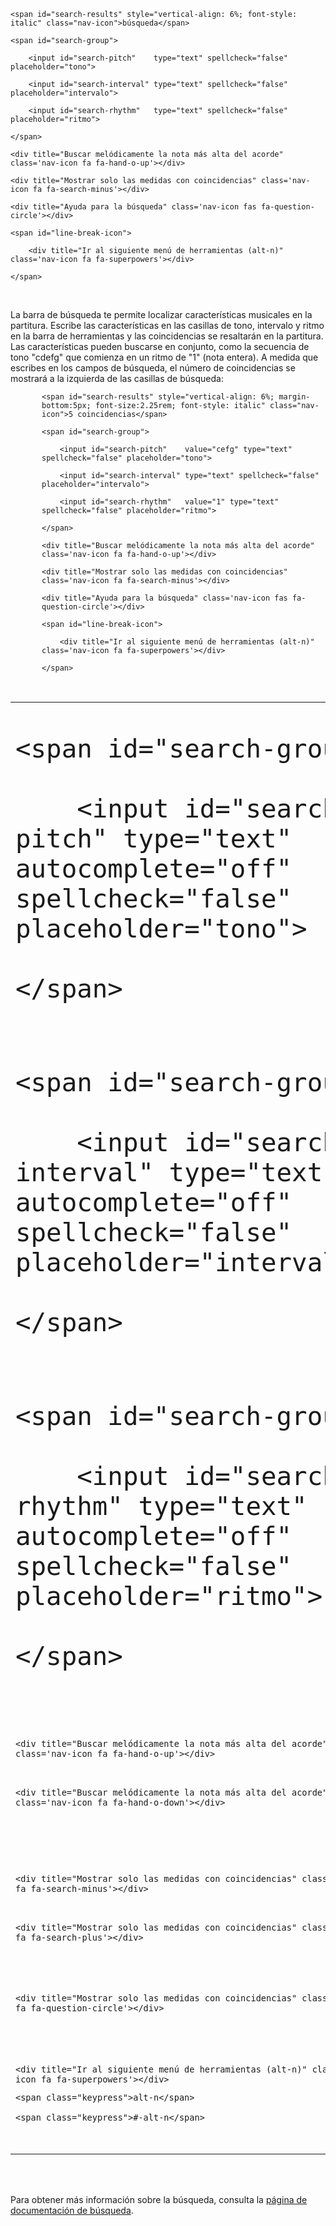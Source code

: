 

<div class="toolbar" id="toolbar-4">
	<span id="search-results" style="vertical-align: 6%; font-style: italic" class="nav-icon">búsqueda</span>
	<span id="search-group">
		<input id="search-pitch"    type="text" spellcheck="false" placeholder="tono">
		<input id="search-interval" type="text" spellcheck="false" placeholder="intervalo">
		<input id="search-rhythm"   type="text" spellcheck="false" placeholder="ritmo">
	</span>
	<div title="Buscar melódicamente la nota más alta del acorde" class='nav-icon fa fa-hand-o-up'></div>
	<div title="Mostrar solo las medidas con coincidencias" class='nav-icon fa fa-search-minus'></div>
	<div title="Ayuda para la búsqueda" class='nav-icon fas fa-question-circle'></div>
	<span id="line-break-icon">
		<div title="Ir al siguiente menú de herramientas (alt-n)" class='nav-icon fa fa-superpowers'></div>
	</span>
</div>

<br>

La barra de búsqueda te permite localizar características musicales en la
partitura.  Escribe las características en las casillas de tono, intervalo y
ritmo en la barra de herramientas y las coincidencias se resaltarán en la partitura.  Las características pueden buscarse en conjunto, como la
secuencia de tono "cdefg" que comienza en un ritmo de "1" (nota entera).
A medida que escribes en los campos de búsqueda, el número de coincidencias se mostrará
a la izquierda de las casillas de búsqueda:

<div style="margin-left: 50px;" class="toolbar" id="toolbar-4">
	<span id="search-results" style="vertical-align: 6%; margin-bottom:5px; font-size:2.25rem; font-style: italic" class="nav-icon">5 coincidencias</span>
	<span id="search-group">
		<input id="search-pitch"    value="cefg" type="text" spellcheck="false" placeholder="tono">
		<input id="search-interval" type="text" spellcheck="false" placeholder="intervalo">
		<input id="search-rhythm"   value="1" type="text" spellcheck="false" placeholder="ritmo">
	</span>
	<div title="Buscar melódicamente la nota más alta del acorde" class='nav-icon fa fa-hand-o-up'></div>
	<div title="Mostrar solo las medidas con coincidencias" class='nav-icon fa fa-search-minus'></div>
	<div title="Ayuda para la búsqueda" class='nav-icon fas fa-question-circle'></div>
	<span id="line-break-icon">
		<div title="Ir al siguiente menú de herramientas (alt-n)" class='nav-icon fa fa-superpowers'></div>
	</span>
</div>


<br>

<table class="toolbar-info">

<tr><td>
<div style="font-size:3rem !important;" class="toolbar">
	<span id="search-group">
		<input id="search-pitch" type="text" autocomplete="off" spellcheck="false" placeholder="tono">
	</span>
</div>
</td>
<td>

    <span class="summary-icon">Cuadro de búsqueda de clase de tono.</span>
    
    Escribe las letras de la A a la G (sin distinguir entre mayúsculas y minúsculas) para buscar
    por clase de tono.  Añade alteraciones cromáticas opcionales después del
    nombre: "n" para natural, "-" para bemol y "#" para sostenido.
    Los espacios entre las notas son opcionales.

</td>
</tr>

<tr><td>
<div style="font-size:3rem !important;" class="toolbar">
	<span id="search-group">
		<input id="search-interval" type="text" autocomplete="off" spellcheck="false" placeholder="intervalo">
	</span>
</div>
</td>
<td>

    <span class="summary-icon">Cuadro de búsqueda de intervalos.</span>
    
    Escribe los números del 1 al 9 con un signo menos opcional
    para los intervalos descendentes.  "1" significa una nota repetida, "2" es
    un paso "3" es una tercera, y así sucesivamente.  "-3" significa una tercera menor.
    Los espacios entre los intervalos son opcionales.

</td>
</tr>



<tr><td>
<div style="font-size:3rem !important;" class="toolbar">
	<span id="search-group">
		<input id="search-rhythm" type="text" autocomplete="off" spellcheck="false" placeholder="ritmo">
	</span>
</div>
</td>
<td>

    <span class="summary-icon">Caja de búsqueda de ritmos.</span>
    
    Escribe los ritmos como números, por ejemplo "1" para la nota entera, "2"
    para la media nota, "4" para la negra, etc.  Los números
    pueden ir seguidos de uno o varios puntos de aumento (".").
    Los espacios son opcionales, y las rimas como "16", "32" y "64"
    serán analizadas automáticamente.  Solo la potencia de dos ritmos
    está disponible en este tiempo.

</td>
</tr>


<tr><td>
<div class="toolbar">
	<div title="Buscar melódicamente la nota más alta del acorde" class='nav-icon fa fa-hand-o-up'></div>
<br>
	<div title="Buscar melódicamente la nota más alta del acorde" class='nav-icon fa fa-hand-o-down'></div>
</div>
</td>
<td>

    <span class="summary-icon">Buscar nota de acorde.</span>
    
    Si la música contiene acordes, elige la nota más alta (icono que apunta hacia arriba), o la nota más baja (icono que apunta hacia abajo)
    cuando busques patrones melódicos.

</td>
</tr>



<tr><td>
<div class="toolbar">
	<div title="Mostrar solo las medidas con coincidencias" class='nav-icon fa fa-search-minus'></div>
<br>
	<div title="Mostrar solo las medidas con coincidencias" class='nav-icon fa fa-search-plus'></div>
</div>
</td>
<td>

    <span class="summary-icon">Vista de resultados comprimida/ampliada.</span>
    
    Este botón controla la visualización de los resultados de la búsqueda:
    o bien muestra toda la puntuación, o bien muestra solo las medidas que
    contienen coincidencias.

</td>
</tr>



<tr><td>
<div class="toolbar">
	<div title="Mostrar solo las medidas con coincidencias" class='nav-icon fa fa-question-circle'></div>
</div>
</td>
<td>

    Mostrar <a href="/interface/search">más información</a> sobre la búsqueda.

</td>
</tr>



<tr><td>
<div class="toolbar">
	<div title="Ir al siguiente menú de herramientas (alt-n)" class='nav-icon fa fa-superpowers'></div>
</div>
	<span class="keypress">alt-n</span>
	<span class="keypress">#-alt-n</span>
</td>
<td>

    <span class="summary-icon">Ir a la siguiente barra de herramientas.</span>
    
    Para volver a esta barra de herramientas directamente, pulsa <span class="keypress">4+alt-n</span>.

</td>
</tr>

</table>

<br><br>

Para obtener más información sobre la búsqueda, consulta la [página de documentación de búsqueda](/interface/search).

